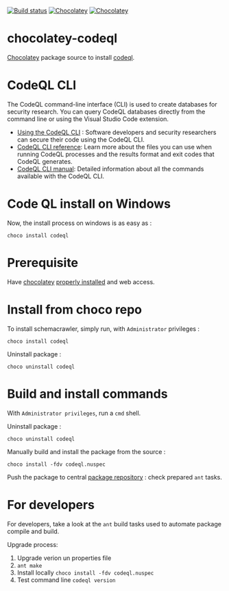 [![Build status](https://ci.appveyor.com/api/projects/status/ydstnokayd3propc?svg=true)](https://ci.appveyor.com/project/adriens/chocolatey-codeql)
[![Chocolatey](https://img.shields.io/chocolatey/v/codeql.svg)](https://chocolatey.org/packages/codeql)
[![Chocolatey](https://img.shields.io/chocolatey/dt/codeql.svg)](https://chocolatey.org/packages/codeql)


# chocolatey-codeql

[Chocolatey](https://chocolatey.org) package source to install [codeql](https://codeql.github.com/docs/codeql-cli/).

# CodeQL CLI

The CodeQL command-line interface (CLI) is used to create databases for security research. You can query CodeQL databases directly from the command line or using the Visual Studio Code extension.

- [Using the CodeQL CLI](https://codeql.github.com/docs/codeql-cli/using-the-codeql-cli/#using-the-codeql-cli) : Software developers and security researchers can secure their code using the CodeQL CLI.
- [CodeQL CLI reference](https://codeql.github.com/docs/codeql-cli/codeql-cli-reference/#codeql-cli-reference): Learn more about the files you can use when running CodeQL processes and the results format and exit codes that CodeQL generates.
- [CodeQL CLI manual](https://codeql.github.com/docs/codeql-cli/manual): Detailed information about all the commands available with the CodeQL CLI.


# Code QL install on Windows

Now, the install process on windows is as easy as :

```
choco install codeql
```

# Prerequisite

Have [chocolatey](https://chocolatey.org/) [properly installed](https://chocolatey.org/install) and web access.


# Install from choco repo

To install schemacrawler, simply run, with ```Administrator``` privileges :

```
choco install codeql
```

Uninstall package :

```
choco uninstall codeql
```




# Build and install commands

With ```Administrator privileges```, run a ```cmd``` shell.

Uninstall package :

```
choco uninstall codeql
```

Manually build and install the package from the source :

```
choco install -fdv codeql.nuspec
```

Push the package to central [package repository](https://chocolatey.org/packages) : check prepared `ant` tasks.

# For developers

For developers, take a look at the ```ant``` build tasks used to automate package compile and build.

Upgrade process:

1. Upgrade verion un properties file
2. `ant make`
3. Install locally `choco install -fdv codeql.nuspec`
4. Test command line `codeql version`
